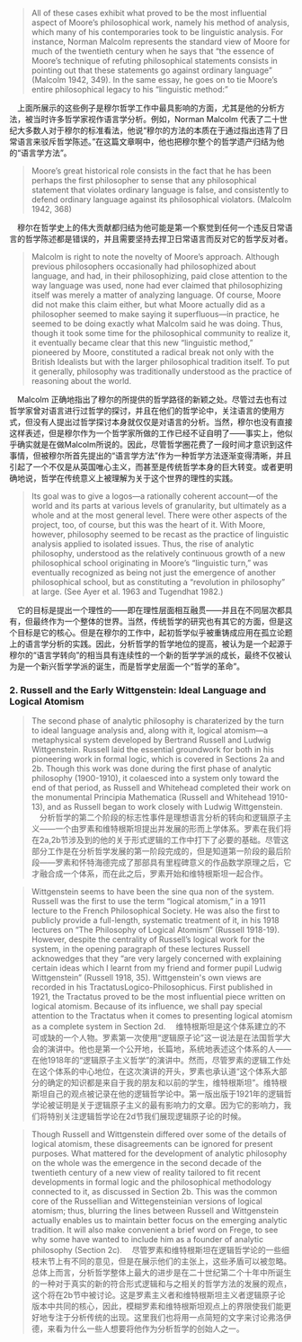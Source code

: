 > All of these cases exhibit what proved to be the most influential aspect of Moore’s philosophical work, namely his method of analysis, which many of his contemporaries took to be linguistic analysis. For instance, Norman Malcolm represents the standard view of Moore for much of the twentieth century when he says that “the essence of Moore’s technique of refuting philosophical statements consists in pointing out that these statements go against ordinary language” (Malcolm 1942, 349). In the same essay, he goes on to tie Moore’s entire philosophical legacy to his “linguistic method:”

&emsp;上面所展示的这些例子是穆尔哲学工作中最具影响的方面，尤其是他的分析方法，被当时许多哲学家视作语言学分析。例如，Norman Malcolm 代表了二十世纪大多数人对于穆尔的标准看法，他说“穆尔的方法的本质在于通过指出违背了日常语言来驳斥哲学陈述。”在这篇文章啊中，他也把穆尔整个的哲学遗产归结为他的“语言学方法”。

> Moore’s great historical role consists in the fact that he has been perhaps the first philosopher to sense that any philosophical statement that violates ordinary language is false, and consistently to defend ordinary language against its philosophical violators. (Malcolm 1942, 368)

&emsp;穆尔在哲学史上的伟大贡献都归结为他可能是第一个察觉到任何一个违反日常语言的哲学陈述都是错误的，并且需要坚持去捍卫日常语言而反对它的哲学反对者。

> Malcolm is right to note the novelty of Moore’s approach. Although previous philosophers occasionally had philosophized about language, and had, in their philosophizing, paid close attention to the way language was used, none had ever claimed that philosophizing itself was merely a matter of analyzing language. Of course, Moore did not make this claim either, but what Moore actually did as a philosopher seemed to make saying it superfluous—in practice, he seemed to be doing exactly what Malcolm said he was doing. Thus, though it took some time for the philosophical community to realize it, it eventually became clear that this new “linguistic method,” pioneered by Moore, constituted a radical break not only with the British Idealists but with the larger philosophical tradition itself. To put it generally, philosophy was traditionally understood as the practice of reasoning about the world.

&emsp;Malcolm 正确地指出了穆尔的所提供的哲学路径的新颖之处。尽管过去也有过哲学家曾对语言进行过哲学的探讨，并且在他们的哲学论中，关注语言的使用方式，但没有人提出过哲学探讨本身就仅仅是对语言的分析。当然，穆尔也没有直接这样表述，但是穆尔作为一个哲学家所做的工作已经不证自明了——事实上，他似乎确实就是在做Malcolm所说的。因此，尽管哲学圈花费了一段时间才意识到这件事情，但被穆尔所首先提出的“语言学方法”作为一种哲学方法逐渐变得清晰，并且引起了一个不仅是从英国唯心主义，而甚至是传统哲学本身的巨大转变。或者更明确地说，哲学在传统意义上被理解为关于这个世界的理性的实践。

> Its goal was to give a logos—a rationally coherent account—of the world and its parts at various levels of granularity, but ultimately as a whole and at the most general level. There were other aspects of the project, too, of course, but this was the heart of it. With Moore, however, philosophy seemed to be recast as the practice of linguistic analysis applied to isolated issues. Thus, the rise of analytic philosophy, understood as the relatively continuous growth of a new philosophical school originating in Moore’s “linguistic turn,” was eventually recognized as being not just the emergence of another philosophical school, but as constituting a “revolution in philosophy” at large. (See Ayer et al. 1963 and Tugendhat 1982.)

&emsp;它的目标是提出一个理性的——即在理性层面相互融贯——并且在不同层次都具有，但最终作为一个整体的世界。当然，传统哲学的研究也有其它的方面，但是这个目标是它的核心。但是在穆尔的工作中，起初哲学似乎被重铸成应用在孤立论题上的语言学分析的实践。因此，分析哲学的哲学地位的提高，被认为是一个起源于穆尔的“语言学转向”的相当具有连续性的一个新的哲学学派的成长，最终不仅被认为是一个新兴哲学学派的诞生，而是哲学史层面一个“哲学的革命”。

### 2. Russell and the Early Wittgenstein: Ideal Language and Logical Atomism
> The second phase of analytic philosophy is charaterized by the turn to ideal language analysis and, along with it, logical atomism—a metaphysical system developed by Bertrand Russell and Ludwig Wittgenstein. Russell laid the essential groundwork for both in his pioneering work in formal logic, which is covered in Sections 2a and 2b. Though this work was done during the first phase of analytic philosophy (1900-1910), it colaesced into a system only toward the end of that period, as Russell and Whitehead completed their work on the monumental Principia Mathematica (Russell and Whitehead 1910-13), and as Russell began to work closely with Ludwig Wittgenstein.
&emsp;分析哲学的第二个阶段的标志性事件是理想语言分析的转向和逻辑原子主义——一个由罗素和维特根斯坦提出并发展的形而上学体系。罗素在我们将在2a,2b节涉及到的他的关于形式逻辑的工作中打下了必要的基础。尽管这部分工作是在分析哲学发展的第一阶段完成的，但是知道第一阶段的最后阶段——罗素和怀特海德完成了那部具有里程碑意义的作品数学原理之后，它才融合成一个体系，而在此之后，罗素开始和维特根斯坦一起合作。

> Wittgenstein seems to have been the sine qua non of the system. Russell was the first to use the term “logical atomism,” in a 1911 lecture to the French Philosophical Society. He was also the first to publicly provide a full-length, systematic treatment of it, in his 1918 lectures on “The Philosophy of Logical Atomism” (Russell 1918-19). However, despite the centrality of Russell’s logical work for the system, in the opening paragraph of these lectures Russell acknowedges that they “are very largely concerned with explaining certain ideas which I learnt from my friend and former pupil Ludwig Wittgenstein” (Russell 1918, 35). Wittgenstein's own views are recorded in his TractatusLogico-Philosophicus. First published in 1921, the Tractatus proved to be the most influential piece written on logical atomism. Because of its influence, we shall pay special attention to the Tractatus when it comes to presenting logical atomism as a complete system in Section 2d.
&emsp;维特根斯坦是这个体系建立的不可或缺的一个人物。罗素第一次使用“逻辑原子论”这一说法是在法国哲学大会的演讲中。他也是第一个公开地，长篇地，系统地表述这个体系的人——在他1918年的“逻辑原子主义哲学”的演讲中。然而，尽管罗素的逻辑工作处在这个体系的中心地位，在这次演讲的开头，罗素也承认道“这个体系大部分的确定的知识都是来自于我的朋友和以前的学生，维特根斯坦”。维特根斯坦自己的观点被记录在他的逻辑哲学论中。第一版出版于1921年的逻辑哲学论被证明是关于逻辑原子主义的最有影响力的文章。因为它的影响力，我们将特别关注逻辑哲学论在2d节我们展现逻辑原子论的时候。

> Though Russell and Wittgenstein differed over some of the details of logical atomism, these disagreements can be ignored for present purposes. What mattered for the development of analytic philosophy on the whole was the emergence in the second decade of the twentieth century of a new view of reality tailored to fit recent developments in formal logic and the philosophical methodology connected to it, as discussed in Section 2b. This was the common core of the Russellian and Wittegensteinian versions of logical atomism; thus, blurring the lines between Russell and Wittgenstein actually enables us to maintain better focus on the emerging analytic tradition. It will also make convenient a brief word on Frege, to see why some have wanted to include him as a founder of analytic philosophy (Section 2c).
&emsp;尽管罗素和维特根斯坦在逻辑哲学论的一些细枝末节上有不同的意见，但是在展示他们的主张上，这些矛盾可以被忽略。总体上而言，分析哲学整体上最大的进步是在二十世纪第二个十年中所诞生的一种对于真实的新的符合形式逻辑和与之相关的哲学方法的发展的观点，这个将在2b节中被讨论。这是罗素主义者和维特根斯坦主义者逻辑原子论版本中共同的核心，因此，模糊罗素和维特根斯坦观点上的界限使我们能更好地专注于分析传统的出现。这里我们也将用一点简短的文字来讨论弗洛伊德，来看为什么一些人想要将他作为分析哲学的创始人之一。